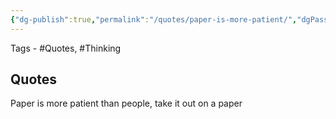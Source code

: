 ```yaml
---
{"dg-publish":true,"permalink":"/quotes/paper-is-more-patient/","dgPassFrontmatter":true,"noteIcon":"1","created":"2023-11-14T21:08:39.687+05:30","updated":"2023-12-12T23:34:38.146+05:30"}
---
```



Tags - #Quotes, #Thinking 

## Quotes
Paper is more patient than people, take it out on a paper